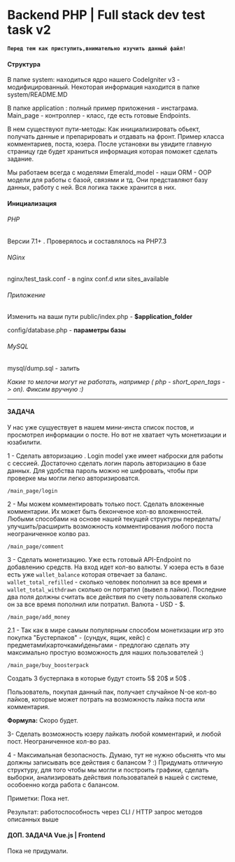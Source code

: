 # Backend PHP | Full stack dev test task v2

**`Перед тем как приступить,внимательно изучить данный файл!`**
#### Структура

В папке system: находиться ядро нашего CodeIgniter v3 - модифицированный. Некоторая информация находится в папке system/README.MD

В папке application : полный пример приложения - инстаграма. Main_page - контроллер - класс, где есть готовые Endpoints.

В нем существуют пути-методы: Как инициализировать обьект, получать данные и препарировать и отдавать на фронт. Пример класса комментариев, поста, юзера.
После установки вы увидите главную страницу где будет храниться информация которая поможет сделать задание.

Мы работаем всегда с моделями Emerald_model - наши ORM - OOP модели для работы с базой, связями и тд. Они представляют базу данных, работу с ней.
Вся логика также хранится в них. 




#### Инициализация
###### PHP 
Версии 7.1+ . Проверялось и составлялось на PHP7.3

###### NGinx

nginx/test_task.conf - в nginx conf.d или sites_available

###### Приложение
Изменить на ваши пути
public/index.php - **$application_folder**

config/database.php - **параметры базы**

###### MySQL

mysql/dump.sql - залить 

_Какие то мелочи могут не работать, например ( php - short_open_tags -> on). Фиксим вручную :)_ 

--------------------------
#### ЗАДАЧА

У нас уже сущуествует в нашем мини-инста список постов, и просмотрел информации о посте. Но вот не хватает чуть монетизации и юзабилити.

1 - Сделать авторизацию . Login model уже имеет наброски для работы с сессией. Достаточно сделать логин пароль авторизацию в базе данных. 
Для удобства пароль можно не шифровать, чтобы при проверке мы могли легко авторизироватся. 

`/main_page/login`

2 - Мы можем комментировать только пост.  Сделать вложенные комментарии. Их может быть беконченое кол-во вложенностей. 
Любыми способами на основе нашей текущей структуры переделать/улучшить/расширить возможность комментирования любого поста неограниченное колво раз.

`/main_page/comment`

3 - Сделать монетизацию. Уже есть готовый API-Endpoint по добавлению средств. На вход идет кол-во валюты. У юзера есть в базе есть уже `wallet_balance` которая отвечает за баланс.
`wallet_total_refilled` - сколько человек пополнил за все время и `wallet_total_withdrawn` сколько он потратил (вывел в лайки).
Последние два поля должны считать все действия по счету пользователя сколько он за все время пополнил или потратил. Валюта - USD - $. 

`/main_page/add_money`



2.1 - Так как в мире самым популярным способом монетизации игр это покупка "Бустерпаков" - (сундук, ящик, кейс) с предметами\карточками\деньгами - 
предлогаю сделать эту максимально простую возможность для наших пользователей :) 

`/main_page/buy_boosterpack`

Создать 3 бустерпака в которые будут стоить 5$ 20$ и 50$ . 

Пользователь, покупая данный пак, получает случайное N-ое кол-во лайков, которые может потрать на возможность лайка поста или комментария. 

**Формула:** Скоро будет.

3- Сделать возможность юзеру лайкать любой комментарий, и любой пост. Неограниченное кол-во раз. 

4 - Максимальная безопасность. Думаю, тут не нужно обьснять что мы должны записывать все действия с балансом ? :) 
Придумать отличную структуру, для того чтобы мы могли и построить графики, сделать выборки, анализировать действия пользоваталей в нашей с системе, 
особоенно когда работа с балансом.


Приметки: Пока нет.


Результат: работоспособность через CLI /  HTTP запрос методов описанных выше 


#### ДОП. ЗАДАЧА Vue.js | Frontend 

Пока не придумали.


